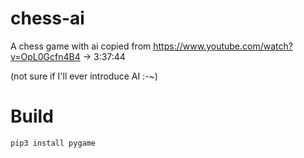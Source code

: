 # chess-ai

A chess game with ai copied from https://www.youtube.com/watch?v=OpL0Gcfn4B4 -> 3:37:44

(not sure if I'll ever introduce AI :-~)


# Build

    pip3 install pygame
